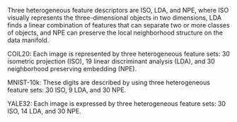 Three heterogeneous feature descriptors are ISO, LDA, and NPE, where ISO visually represents the three-dimensional objects in two dimensions, 
LDA finds a linear combination of features that can separate two or more classes of objects, and NPE can preserve the local neighborhood
structure on the data manifold.

COIL20: Each image is represented by three heterogeneous feature sets: 30 isometric projection (ISO), 19 linear discriminant analysis
(LDA), and 30 neighborhood preserving embedding (NPE).

MNIST-10k: These digits are described by using three heterogeneous feature sets: 30 ISO, 9 LDA, and 30 NPE.

YALE32: Each image is expressed by three heterogeneous feature sets: 30 ISO, 14 LDA, and 30 NPE.
